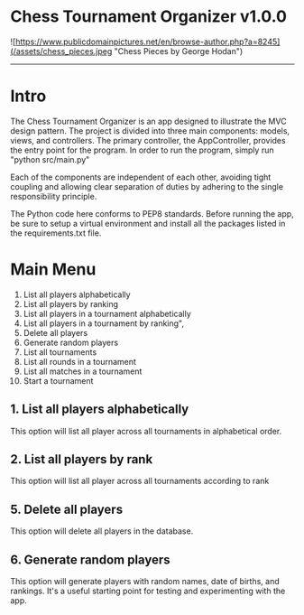 # Chess Tournament Organizer v1.0.0

![https://www.publicdomainpictures.net/en/browse-author.php?a=8245](/assets/chess_pieces.jpeg "Chess Pieces by George Hodan")

***
# Intro
The Chess Tournament Organizer is an app designed to illustrate the MVC design pattern.  The project is divided into three main components: models, views, and controllers.  The primary controller, the AppController, provides the entry point for the program.  In order to run the program, simply run "python src/main.py"

Each of the components are independent of each other, avoiding tight coupling and allowing clear separation of duties by adhering to the single responsibility principle.

The Python code here conforms to PEP8 standards.  Before running the app, be sure to setup a virtual environment and install all the packages listed in the requirements.txt file.

# Main Menu 
1. List all players alphabetically
2. List all players by ranking
3. List all players in a tournament alphabetically
4. List all players in a tournament by ranking",
5. Delete all players
6. Generate random players
7. List all tournaments
8. List all rounds in a tournament
9. List all matches in a tournament
10. Start a tournament

## 1. List all players alphabetically

This option will list all player across all tournaments in alphabetical order.
## 2. List all players by rank

This option will list all player across all tournaments according to rank

## 5. Delete all players

This option will delete all players in the database.

## 6. Generate random players

This option will generate players with random names, date of births, and rankings.  It's a useful starting point for testing and experimenting with the app.





